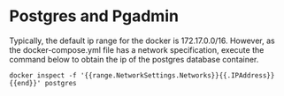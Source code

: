 # Postgres and Pgadmin

Typically, the default ip range for the docker is 172.17.0.0/16. 
However, as the docker-compose.yml file has a network specification, 
execute the command below to obtain the ip of the postgres database container.

``` docker inspect -f '{{range.NetworkSettings.Networks}}{{.IPAddress}}{{end}}' postgres ```


